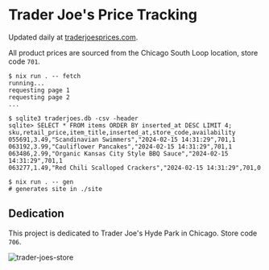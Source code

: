 # Trader Joe's Price Tracking

Updated daily at [traderjoesprices.com](https://traderjoesprices.com).

All product prices are sourced from the Chicago South Loop location, store code `701`.

```console
$ nix run . -- fetch
running...
requesting page 1
requesting page 2
...

$ sqlite3 traderjoes.db -csv -header
sqlite> SELECT * FROM items ORDER BY inserted_at DESC LIMIT 4;
sku,retail_price,item_title,inserted_at,store_code,availability
055691,3.49,"Scandinavian Swimmers","2024-02-15 14:31:29",701,1
063192,3.99,"Cauliflower Pancakes","2024-02-15 14:31:29",701,1
063486,2.99,"Organic Kansas City Style BBQ Sauce","2024-02-15 14:31:29",701,1
063277,1.49,"Red Chili Scalloped Crackers","2024-02-15 14:31:29",701,0

$ nix run . -- gen
# generates site in ./site
```

## Dedication

This project is dedicated to Trader Joe's Hyde Park in Chicago. Store code `706`.

![trader-joes-store](https://github.com/cmoog/traderjoes/assets/7585078/1d984c08-55dc-4686-8d2d-60629bfb77a2)

